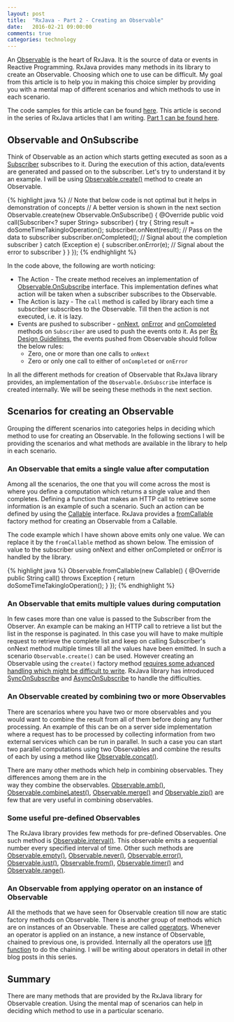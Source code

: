 ```yaml
---
layout: post
title:  "RxJava - Part 2 - Creating an Observable"
date:   2016-02-21 09:00:00
comments: true
categories: technology
---
```


An [Observable][Observable] is the heart of RxJava. It is the source of data or events in Reactive Programming. 
RxJava provides many methods in its library to create an Observable. Choosing which one to use can be difficult. 
My goal from this article is to help you in making this choice simpler by providing you with a mental map of 
different scenarios and which methods to use in each scenario.

The code samples for this article can be found [here][CodeSample]. This article is second in the series of 
RxJava articles that I am writing. [Part 1 can be found here][Part1].

## Observable and OnSubscribe
Think of Observable as an action which starts getting executed as soon as a [Subscriber][Subscriber] subscribes to it. 
During the execution of this action, data/events are generated and passed on to the subscriber. Let's try to understand 
it by an example. I will be using [Observable.create()][Create] method to create an Observable. 

{% highlight java %}
// Note that below code is not optimal but it helps in demonstration of concepts
// A better version is shown in the next section
Observable.create(new Observable.OnSubscribe<String>() {
    @Override
    public void call(Subscriber<? super String> subscriber) {
        try {
            String result = doSomeTimeTakingIoOperation();
            subscriber.onNext(result);    // Pass on the data to subscriber
            subscriber.onCompleted();     // Signal about the completion subscriber
        } catch (Exception e) {
            subscriber.onError(e);        // Signal about the error to subscriber
        }
    }
});
{% endhighlight %}

In the code above, the following are worth noticing: 

* The Action - The create method receives an implementation of [Observable.OnSubscribe][OnSubscribe] interface. This 
implementation defines what action will be taken when a subscriber subscribes to the Observable.
* The Action is lazy - The `call` method is called by library each time a subscriber subscribes to the Observable. 
Till then the action is not executed, i.e. it is lazy.
* Events are pushed to subscriber - [onNext][OnNext], [onError][OnError] and [onCompleted][OnCompleted] methods 
on `Subscriber` are used to push the events onto it. As per [Rx Design Guidelines][RxDesignGuidelines], the events 
pushed from Observable should follow the below rules:
    * Zero, one or more than one calls to `onNext`
    * Zero or only one call to either of `onCompleted` or `onError`

In all the different methods for creation of Observable that RxJava library provides, an implementation of the 
`Observable.OnSubscribe` interface is created internally. We will be seeing these methods in the next section.

## Scenarios for creating an Observable
Grouping the different scenarios into categories helps in deciding which method to use for creating an Observable. In
the following sections I will be providing the scenarios and what methods are available in the library to help in 
each scenario.

### An Observable that emits a single value after computation
Among all the scenarios, the one that you will come across the most is where you define a computation which returns a single value 
and then completes. Defining a function that makes an HTTP call to retrieve some information is an example of such a 
scenario. Such an action can be defined by using the [Callable][Callable] interface. RxJava provides a 
[fromCallable][FromCallable] factory method for creating an Observable from a Callable.

The code example which I have shown above emits only one value. We can replace it by the `fromCallable` method as 
shown below. The emission of value to the subscriber using onNext and either onCompleted or onError is handled by 
the library.

{% highlight java %}
Observable.fromCallable(new Callable<String>() {
    @Override
    public String call() throws Exception {
        return doSomeTimeTakingIoOperation();
    }
});
{% endhighlight %}

### An Observable that emits multiple values during computation
In few cases more than one value is passed to the Subscriber from the Observer. 
An example can be making an HTTP call to retrieve a list but the list in the response is paginated. In this case you will have 
to make multiple request to retrieve the complete list and keep on calling Subscriber's onNext method multiple times 
till all the values have been emitted. In such a scenario `Observable.create()` can be used. 
However creating an Observable using the `create()` factory method [requires some advanced handling which might be 
difficult to write][BackPressure]. RxJava library has introduced [SyncOnSubscribe][SyncOnSubscribe] and 
[AsyncOnSubscribe][AsyncOnSubscribe] to handle the difficulties.

### An Observable created by combining two or more Observables
There are scenarios where you have two or more observables and you would want to combine the result from all of them before 
doing any further processing. An example of this can be on a server side implementation where a request has to be 
processed by collecting information from two external services which can be run in parallel. In such a case you can start 
two parallel computations using two Observables and combine the results of each by using a method like 
[Observable.concat()][Concat]. 

There are many other methods which help in combining observables. They differences among them are in the  
way they combine the observables. [Observable.amb()][amb], [Observable.combineLatest()][combineLatest], 
[Observable.merge()][merge] and [Observable.zip()][zip] are few that are very useful in combining observables.

### Some useful pre-defined Observables
The RxJava library provides few methods for pre-defined Observables. One such method is [Observable.interval()][interval]. 
This observable emits a sequential number every specified interval of time.  Other such methods are 
[Observable.empty()][empty], [Observable.never()][never], [Observable.error()][error], [Observable.just()][just],
[Observable.from()][from], [Observable.timer()][timer] and [Observable.range()][range]. 

### An Observable from applying operator on an instance of Observable
All the methods that we have seen for Observable creation till now are static factory methods on Observable. There is another 
group of methods which are on instances of an Observable. These are called [operators][operator]. Whenever an operator 
is applied on an instance, a new instance of Observable, chained to previous one, is provided. Internally all the 
operators use [lift function][lift] to do the chaining. I will be writing about operators in detail in other 
blog posts in this series. 

## Summary
There are many methods that are provided by the RxJava library for Observable creation. Using the mental map of 
 scenarios can help in deciding which method to use in a particular scenario.

[Observable]: http://reactivex.io/RxJava/javadoc/rx/Observable.html
[RxJava]: https://github.com/ReactiveX/RxJava
[CodeSample]: https://github.com/praveer09/rxjava-examples/blob/master/src/test/java/CreatingObservables.java
[ObservableCreation]: https://github.com/ReactiveX/RxJava/wiki/Creating-Observables
[ReactiveProgramming]: https://en.wikipedia.org/wiki/Reactive_programming
[Part1]: http://praveer09.github.io/technology/2016/02/13/rxjava-part-1-a-quick-introduction/
[RxDesignGuidelines]: http://go.microsoft.com/fwlink/?LinkID=205219
[BackPressure]: http://stackoverflow.com/a/34206454/1137789
[SyncOnSubscribe]: http://reactivex.io/RxJava/javadoc/rx/observables/SyncOnSubscribe.html
[AsyncOnSubscribe]: http://reactivex.io/RxJava/javadoc/rx/observables/AsyncOnSubscribe.html
[FromCallable]: http://reactivex.io/RxJava/javadoc/rx/Observable.html#fromCallable(java.util.concurrent.Callable)
[Callable]: https://docs.oracle.com/javase/7/docs/api/java/util/concurrent/Callable.html
[OnSubscribe]: http://reactivex.io/RxJava/javadoc/rx/Observable.OnSubscribe.html
[Create]: http://reactivex.io/RxJava/javadoc/rx/Observable.html#create(rx.Observable.OnSubscribe)
[Subscriber]: http://reactivex.io/RxJava/javadoc/rx/Subscriber.html
[OnNext]: http://reactivex.io/RxJava/javadoc/rx/Observer.html#onNext(T)
[OnError]: http://reactivex.io/RxJava/javadoc/rx/Observer.html#onError(java.lang.Throwable)
[OnCompleted]: http://reactivex.io/RxJava/javadoc/rx/Observer.html#onCompleted()
[Concat]: http://reactivex.io/RxJava/javadoc/rx/Observable.html#concat(rx.Observable)
[amb]: http://reactivex.io/RxJava/javadoc/rx/Observable.html#amb(java.lang.Iterable)
[combineLatest]: http://reactivex.io/RxJava/javadoc/rx/Observable.html#combineLatest(java.lang.Iterable,%20rx.functions.FuncN)
[merge]: http://reactivex.io/RxJava/javadoc/rx/Observable.html#merge(java.lang.Iterable)
[zip]: http://reactivex.io/RxJava/javadoc/rx/Observable.html#zip(java.lang.Iterable,%20rx.functions.FuncN)
[error]: http://reactivex.io/RxJava/javadoc/rx/Observable.html#error(java.lang.Throwable)
[never]: http://reactivex.io/RxJava/javadoc/rx/Observable.html#never()
[empty]: http://reactivex.io/RxJava/javadoc/rx/Observable.html#empty()
[just]: http://reactivex.io/RxJava/javadoc/rx/Observable.html#just(T)
[from]: http://reactivex.io/RxJava/javadoc/rx/Observable.html#from(java.lang.Iterable)
[operator]: http://reactivex.io/RxJava/javadoc/rx/Observable.Operator.html
[lift]: http://reactivex.io/RxJava/javadoc/rx/Observable.html#lift(rx.Observable.Operator)
[timer]: http://reactivex.io/RxJava/javadoc/rx/Observable.html#timer(long,%20java.util.concurrent.TimeUnit)
[interval]: http://reactivex.io/RxJava/javadoc/rx/Observable.html#interval(long,%20java.util.concurrent.TimeUnit)
[range]: http://reactivex.io/RxJava/javadoc/rx/Observable.html#range(int,%20int)